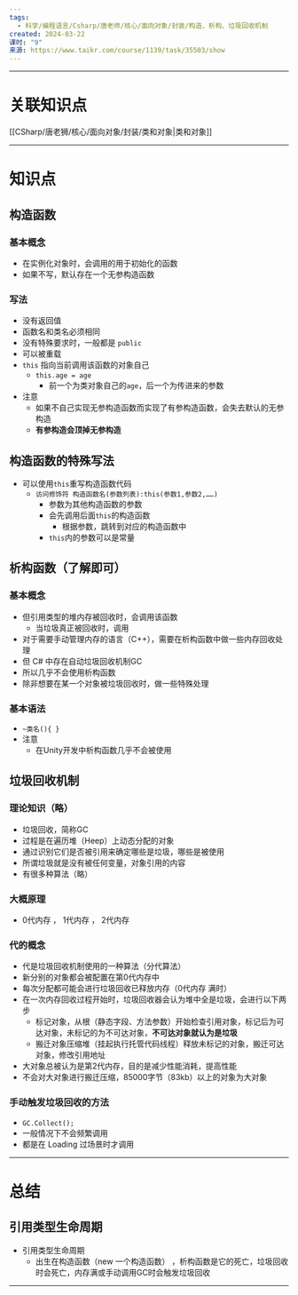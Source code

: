 ```yaml
---
tags:
  - 科学/编程语言/Csharp/唐老师/核心/面向对象/封装/构造、析构、垃圾回收机制
created: 2024-03-22
课时: "9"
来源: https://www.taikr.com/course/1139/task/35503/show
---
```


---
# 关联知识点

 [[CSharp/唐老狮/核心/面向对象/封装/类和对象|类和对象]]

---
# 知识点

## 构造函数

### 基本概念

- 在实例化对象时，会调用的用于初始化的函数
- 如果不写，默认存在一个无参构造函数
### 写法

- 没有返回值
- 函数名和类名必须相同
- 没有特殊要求时，一般都是 `public`
- 可以被重载
- `this` 指向当前调用该函数的对象自己
	- `this.age = age`
		- 前一个为类对象自己的`age`，后一个为传进来的参数
- 注意
	- 如果不自己实现无参构造函数而实现了有参构造函数，会失去默认的无参构造
	- **有参构造会顶掉无参构造**
## 构造函数的特殊写法

- 可以使用`this`重写构造函数代码
	- `访问修饰符 构造函数名(参数列表):this(参数1,参数2,……)`
		- 参数为其他构造函数的参数
		- 会先调用后面`this`的构造函数
			- 根据参数，跳转到对应的构造函数中
		- `this`内的参数可以是常量
## 析构函数（了解即可）

### 基本概念

- 但引用类型的堆内存被回收时，会调用该函数
	- 当垃圾真正被回收时，调用
- 对于需要手动管理内存的语言（C++），需要在析构函数中做一些内存回收处理
- 但 C# 中存在自动垃圾回收机制GC
- 所以几乎不会使用析构函数
- 除非想要在某一个对象被垃圾回收时，做一些特殊处理
### 基本语法

- `~类名(){ }`
- 注意
	- 在Unity开发中析构函数几乎不会被使用
## 垃圾回收机制

### 理论知识（略）

- 垃圾回收，简称GC
- 过程是在遍历堆（Heep）上动态分配的对象
- 通过识别它们是否被引用来确定哪些是垃圾，哪些是被使用
- 所谓垃圾就是没有被任何变量，对象引用的内容
- 有很多种算法（略）
### 大概原理

- 0代内存 ， 1代内存 ， 2代内存
### 代的概念

- 代是垃圾回收机制使用的一种算法（分代算法）
- 新分别的对象都会被配置在第0代内存中
- 每次分配都可能会进行垃圾回收已释放内存（0代内存 满时）
- 在一次内存回收过程开始时，垃圾回收器会认为堆中全是垃圾，会进行以下两步
	- 标记对象，从根（静态字段、方法参数）开始检查引用对象，标记后为可达对象，未标记的为不可达对象，**不可达对象就认为是垃圾**
	- 搬迁对象压缩堆（挂起执行托管代码线程）释放未标记的对象，搬迁可达对象，修改引用地址
- 大对象总被认为是第2代内存，目的是减少性能消耗，提高性能
- 不会对大对象进行搬迁压缩，85000字节（83kb）以上的对象为大对象
### 手动触发垃圾回收的方法

- `GC.Collect();`
- 一般情况下不会频繁调用
- 都是在 Loading 过场景时才调用

---
# 总结

## 引用类型生命周期

- 引用类型生命周期
	- 出生在构造函数（new 一个构造函数） ，析构函数是它的死亡，垃圾回收时会死亡，内存满或手动调用GC时会触发垃圾回收

---

